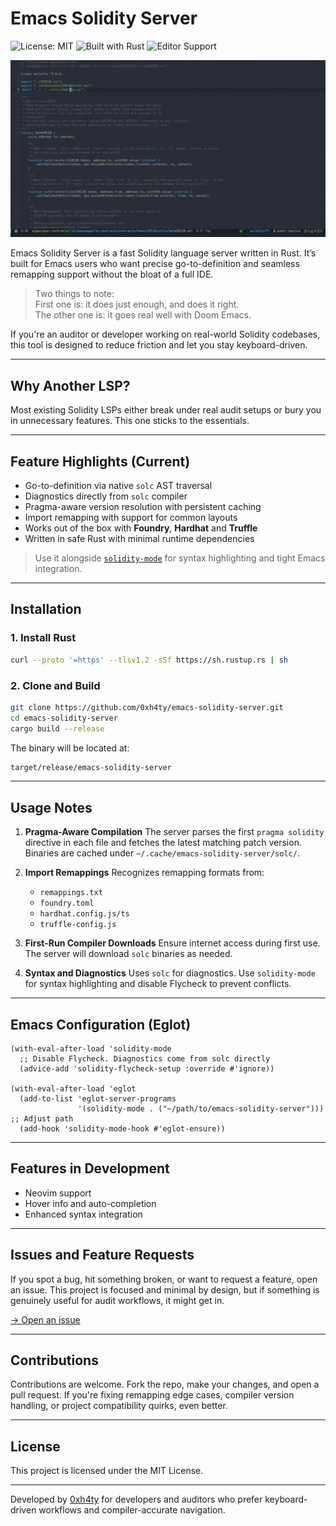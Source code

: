 # Emacs Solidity Server
![License: MIT](https://img.shields.io/badge/License-MIT-purple.svg) ![Built with Rust](https://img.shields.io/badge/Built_with-Rust-purple.svg?logo=rust) ![Editor Support](https://img.shields.io/badge/Editor-Emacs-purple.svg?logo=gnu-emacs)

![Emacs Solidity Server Demo](assets/emacs_solidity_server_demo.gif)

Emacs Solidity Server is a fast Solidity language server written in Rust. It’s built for Emacs users who want precise go-to-definition and seamless remapping support without the bloat of a full IDE.

> Two things to note:<br>
> First one is: it does just enough, and does it right.<br>
> The other one is: it goes real well with Doom Emacs.

If you're an auditor or developer working on real-world Solidity codebases, this tool is designed to reduce friction and let you stay keyboard-driven.

---

## Why Another LSP?

Most existing Solidity LSPs either break under real audit setups or bury you in unnecessary features. This one sticks to the essentials.

---

## Feature Highlights (Current)

* Go-to-definition via native `solc` AST traversal
* Diagnostics directly from `solc` compiler
* Pragma-aware version resolution with persistent caching
* Import remapping with support for common layouts
* Works out of the box with **Foundry**,  **Hardhat** and **Truffle**
* Written in safe Rust with minimal runtime dependencies

> Use it alongside [`solidity-mode`](https://github.com/ethereum/emacs-solidity) for syntax highlighting and tight Emacs integration.

---

## Installation

### 1. Install Rust

```bash
curl --proto '=https' --tlsv1.2 -sSf https://sh.rustup.rs | sh
```

### 2. Clone and Build

```bash
git clone https://github.com/0xh4ty/emacs-solidity-server.git
cd emacs-solidity-server
cargo build --release
```

The binary will be located at:

```bash
target/release/emacs-solidity-server
```

---

## Usage Notes

1. **Pragma-Aware Compilation**
   The server parses the first `pragma solidity` directive in each file and fetches the latest matching patch version. Binaries are cached under `~/.cache/emacs-solidity-server/solc/`.

2. **Import Remappings**
   Recognizes remapping formats from:

   * `remappings.txt`
   * `foundry.toml`
   * `hardhat.config.js/ts`
   * `truffle-config.js`

3. **First-Run Compiler Downloads**
   Ensure internet access during first use. The server will download `solc` binaries as needed.

4. **Syntax and Diagnostics**
   Uses `solc` for diagnostics. Use `solidity-mode` for syntax highlighting and disable Flycheck to prevent conflicts.

---

## Emacs Configuration (Eglot)

```elisp
(with-eval-after-load 'solidity-mode
  ;; Disable Flycheck. Diagnostics come from solc directly
  (advice-add 'solidity-flycheck-setup :override #'ignore))

(with-eval-after-load 'eglot
  (add-to-list 'eglot-server-programs
               '(solidity-mode . ("~/path/to/emacs-solidity-server")))  ;; Adjust path
  (add-hook 'solidity-mode-hook #'eglot-ensure))
```

---

## Features in Development

* Neovim support
* Hover info and auto-completion
* Enhanced syntax integration

---

## Issues and Feature Requests

If you spot a bug, hit something broken, or want to request a feature, open an issue.
This project is focused and minimal by design, but if something is genuinely useful for audit workflows, it might get in.

[→ Open an issue](https://github.com/0xh4ty/emacs-solidity-server/issues)

---

## Contributions

Contributions are welcome. Fork the repo, make your changes, and open a pull request.
If you're fixing remapping edge cases, compiler version handling, or project compatibility quirks, even better.

---

## License

This project is licensed under the MIT License.

---

Developed by [0xh4ty](https://x.com/0xh4ty) for developers and auditors who prefer keyboard-driven workflows and compiler-accurate navigation.
